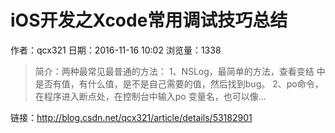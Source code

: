 # iOS开发之Xcode常用调试技巧总结
作者：qcx321
日期：2016-11-16 10:02
浏览量：1338
> 简介：两种最常见最普通的方法： 
1、NSLog，最简单的方法，查看变结 
中是否有值，有什么值，是不是自己需要的值，然后找到bug。 
2、po命令，在程序进入断点处，在控制台中输入po 变量名，也可以像...

 链接：http://blog.csdn.net/qcx321/article/details/53182901
